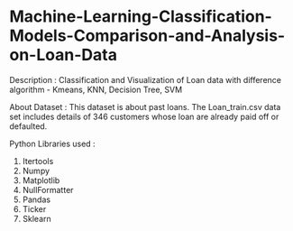 # Machine-Learning-Classification-Models-Comparison-and-Analysis-on-Loan-Data
Description : Classification and Visualization of Loan data with difference algorithm - Kmeans, KNN, Decision Tree, SVM 

About Dataset : This dataset is about past loans. The Loan_train.csv data set includes details of 346 customers whose loan are already paid off or defaulted.

Python Libraries used : 
1. Itertools
2. Numpy
3. Matplotlib
4. NullFormatter
5. Pandas
6. Ticker
7. Sklearn 
